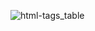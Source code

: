 ![html-tags_table](https://github.com/user-attachments/assets/c320fc48-470a-4267-9547-93a0d4748678)
